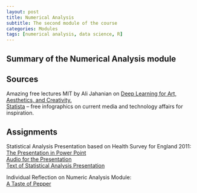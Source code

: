 ```yaml
---
layout: post
title: Numerical Analysis
subtitle: The second module of the course
categories: Modules
tags: [numerical analysis, data science, R]
---
```


## Summary of the Numerical Analysis module

## Sources

Amazing free lectures MIT by Ali Jahanian on [Deep Learning for Art, Aesthetics, and Creativity.](https://www.youtube.com/playlist?list=PLCpMvp7ftsnIbNwRnQJbDNRqO6qiN3EyH)<br>
[Statista](https://www.statista.com) – free infographics on current media and technology affairs for inspiration.<br>

## Assignments
Statistical Analysis Presentation based on Health Survey for England 2011:<br>
[The Presentation in Power Point](https://github.com/Vasilisalook/vasilisalook.github.io/blob/main/Assignment%20Statistics%20with%20pics.pptx)<br>
[Audio for the Presentation](https://github.com/Vasilisalook/vasilisalook.github.io/blob/main/Audio%20for%20the%20Presentation.mp3)<br>
[Text of Statistical Analysis Presentation](https://github.com/Vasilisalook/vasilisalook.github.io/blob/main/Text%20of%20Statistical%20Analysis%20Presentation.docx)

Individual Reflection on Numeric Analysis Module:<br>
[A Taste of Pepper](https://github.com/Vasilisalook/vasilisalook.github.io/blob/main/Individual%20Reflection.docx)
